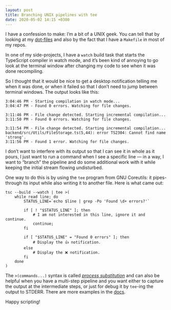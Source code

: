 ```yaml
---
layout: post
title: Branching UNIX pipelines with tee
date: 2020-05-02 14:15 +0300
---
```


I have a confession to make: I’m a bit of a UNIX geek. You can tell that by looking at my [dot-files][0] and also by the fact that I have a `Makefile` in most of my repos.

[0]: https://github.com/gurdiga/dotfiles

In one of my side-projects, I have a `watch` build task that starts the TypeScript compiler in watch mode, and it’s been kind of annoying to go look at the terminal window after changing my code to see when it was done recompiling.

So I thought that it would be nice to get a desktop notification telling me when it was done, or when it failed so that I don’t need to jump between terminal windows. The output looks like this:

```
3:04:46 PM - Starting compilation in watch mode...
3:04:47 PM - Found 0 errors. Watching for file changes.

3:11:46 PM - File change detected. Starting incremental compilation...
3:11:50 PM - Found 0 errors. Watching for file changes.

3:11:54 PM - File change detected. Starting incremental compilation...
backend/src/Utils/FileStorage.ts(5,44): error TS2304: Cannot find name 'strong'.
3:11:56 PM - Found 1 error. Watching for file changes.
```

I don’t want to interfere with its output so that I can see it in whole as it pours, I just want to run a command when I see a specific line — in a way, I want to “branch” the pipeline and do some additional work with it while keeping the initial stream flowing undisturbed.

One way to do this is by using the `tee` program from GNU Coreutils: it pipes-through its input while also writing it to another file. Here is what came out:

```shell
tsc --build --watch | tee >(
    while read line; do
        STATUS_LINE=`echo $line | grep -Po 'Found \d+ errors?'`

        if [ ! "$STATUS_LINE" ]; then
            # I am not interested in this line, ignore it and continue.
            continue;
        fi

        if [ "$STATUS_LINE" = "Found 0 errors" ]; then
            # Display the 👍 notification.
        else
            # Display the ❌ notification.
        fi
    done
)
```

The `>(commands...)` syntax is called [_process substitution_][2] and can also be helpful when you have a multi-step pipeline and you want either to capture the output at the intermediate steps, or just for debug it by `tee`-ing the output to STDERR. There are more examples in the [docs][1].

[1]: https://www.gnu.org/software/coreutils/manual/coreutils.html#tee-invocation
[2]: https://www.gnu.org/software/bash/manual/bash.html#Process-Substitution

Happy scripting!
